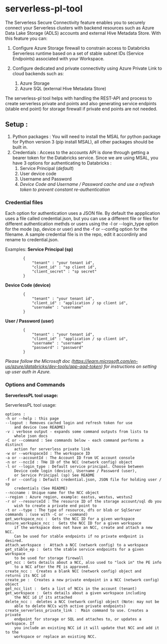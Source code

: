 # serverless-pl-tool

The Serverless Secure Connectivity feature enables you to securely connect your
Serverless clusters with backend resources such as Azure Data Lake Storage (ADLS)
accounts and external Hive Metadata Store.
With this feature you can:

1. Configure Azure Storage firewall to constrain access to Databricks Serverless
runtime based on a set of stable subnet IDs (Service Endpoints) associated
with your Workspace.
2. Configure dedicated and private connectivity using Azure Private Link to
cloud backends such as:

    1. Azure Storage
    2. Azure SQL (external Hive Metadata Store)

The serverless-pl tool helps with handling the REST-API and process to create serverless private and points and also generating service endpints (stable end point) for storage firewall if private end points are not needed. 

##  Setup : 
1. Python packages : You will need to install the MSAL for python package for Python version 3 (pip install MSAL), all other packages should be built in. 
2. Credentials : Access to the accounts API is done through getting a bearer token for the Databricks service. Since we are using MSAL, you have 3 options for authenticating to Databricks : 
   1. Service Principal (*default*)
   2. User device code 
   3. Username and Password
   4. *Device Code and Username / Password cache and use a refresh token to prevent constant re-authentication*
   
### Credential files
Each option for authentication uses a JSON file. By default the appplication uses a file called credential.json, but you can use a different file or files for different authentication methds or users using the -l or --login_type option for the mode (sp, device or user) and the -f or --config option for the filename. A sample credential file is in the repo, edit it accordinly and rename to credential.json. 

Examples: 
__Service Principal (sp)__

            {
                "tenant" : "your tenant id",
                "client_id" : "sp client id",
                "client_secret" : "sp secret"
            }
__Device Code (device)__

            {
                "tenant" : "your tenant id",
                "client_id" : "application / sp client id",
                "username" : "username"
            }
__User / Password (user)__

            {
                "tenant" : "your tenant id",
                "client_id" : "application / sp client id",
                "username" : "username"
                "password" : "password"
            }

*Please follow the Microsoft doc (https://learn.microsoft.com/en-us/azure/databricks/dev-tools/app-aad-token) for instructions on setting up user auth in Azure.*


### Options and Commands
__ServerlessPL tool usage:__
          
ServerlessPL tool usage: 
          

    options : 
    -h or --help : this page
    --logout : Removes cached login and refresh token for use
        and device (see README)
    -v : verbose output - expands some command outputs from lists to
        whole json docs
    -C or --command : See commands below - each command performs a distinct
        action for serverless private link
    -w or --workspaceId : The workspace ID
    -a or --accountId : The Account ID from UC account console
    -n or --nccId : THe ID of the NCC (network config) object
    -l or --login_type : Default service principal. Choose between
        Device code login (device), Username / Password (user),
        or Service Principal (sp) See README
    -f or --config : Default credential.json, JSON file for holding user / sp
        credentials (See README)
    --nccname : Unique name for the NCC object
    --region : Azure region, example: eastus, westus, westus2
    -r or --resourceId : The resource ID of the storage account/sql db you
        wish to create a private end point to
    -t or --type : The type of resource, dfs or blob or SqlServer
    commands : (use with -C or --command) 
    get_workspace_ncc :  Gets the NCC ID for a given workspace
    ensure_workspace_ncc :  Gets the NCC ID for a given workspace
        if the workspace does not have an NCC, create and attach a new NCC.
        Can be used for stable endpoints if no private endpoint is desired.
    attach_workspace :  Attach a NCC (network config) to a workspace
    get_stable_ep :  Gets the stable service endpoints for a given workspace
        to be used for storage firewall
    get_ncc : Gets details about a NCC, also used to "lock in" the PE info
        to a NCC after the PE is approved.
    create_ncc :  Creates a blank NCC (network config) object and
    returns its NCC id
    create_pe :  Creates a new private endpoint in a NCC (network config) object
    get_ncc_list :  Gets a list of NCCs in the account (tenant)
    get_workspace :  Gets details about a given workspace including
        the NCC id if its attached
    delete_ncc :  deletes a NCC (network config) object (Note: may not be
        able to delete NCCs with active private endpoints)
    create_serverless_private_link :  Main command to use. Creates a private
        endpoint for storage or SQL and attaches to, or updates a workspace. If
        you include an existing NCC id it will update that NCC and add it to the
        workspace or replace an existing NCC.
    
